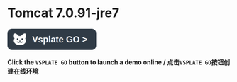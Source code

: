 # Tomcat 7.0.91-jre7

<a href="https://www.vsplate.com/?docker-compose=https://github.com/vsplate/dcenvs/tomcat/7.0.91-jre7"><img alt="VSPLATE GO" src="https://raw.githubusercontent.com/vsplate/images/master/vsgo_btn.png" width="200px"></a>

**Click the `VSPLATE GO` button to launch a demo online / 点击`VSPLATE GO`按钮创建在线环境**